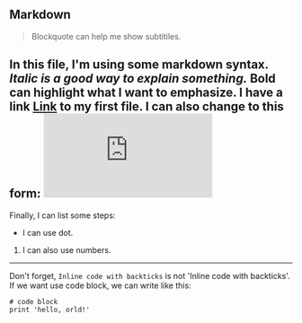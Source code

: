 ## Markdown 
>Blockquote can help me show subtitiles. 

In this file, I'm using some markdown syntax. 
*Italic is a good way to explain something.*
**Bold can highlight what I want to emphasize.**
I have a link [Link](https://github.com/Quianey/cse15l-lab-reports/blob/main/index.md) to my first file. 
I can also change to this form: ![Image](https://github.com/Quianey/cse15l-lab-reports/blob/main/index.md)
----------------------------------------------
Finally, I can list some steps:
* I can use dot.
1. I can also use numbers.
------
Don't forget, `Inline code with backticks` is not 'Inline code with backticks'. 
If we want use code block, we can write like this:
```
# code block 
print 'hello, orld!'
```
